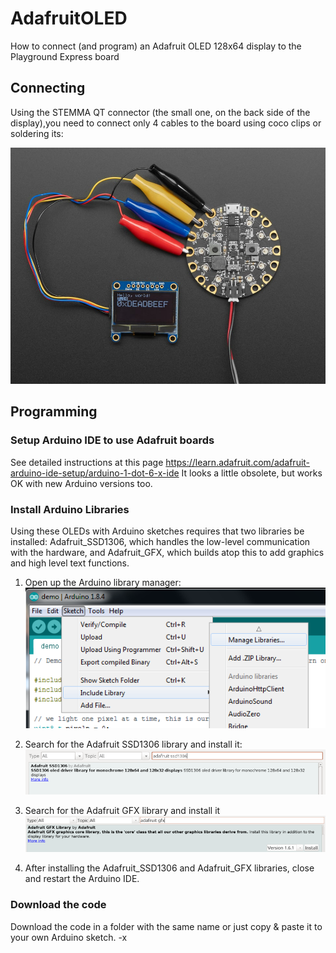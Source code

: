 # AdafruitOLED
How to connect (and program) an Adafruit OLED 128x64 display to the Playground Express board

## Connecting

Using the STEMMA QT connector (the small one, on the back side of the display),you need to connect only 4 cables to the board using coco clips or soldering its:

![](/images/938-08.jpg)


## Programming 

### Setup Arduino IDE to use Adafruit boards
See detailed instructions at this page https://learn.adafruit.com/adafruit-arduino-ide-setup/arduino-1-dot-6-x-ide 
It looks a little obsolete, but works OK with new Arduino versions too. 


### Install Arduino Libraries
Using these OLEDs with Arduino sketches requires that two libraries be installed: Adafruit_SSD1306, which handles the low-level communication with the hardware, and Adafruit_GFX, which builds atop this to add graphics and high level text functions.

1. Open up the Arduino library manager:
![](/images/adafruit_products_library_manager_menu.png)

2. Search for the Adafruit SSD1306 library and install it:
![](/images/adafruit_products_ssd1306.png)

3. Search for the Adafruit GFX library and install it
![](/images/adafruit_products_gfx.png)

4. After installing the Adafruit_SSD1306 and Adafruit_GFX libraries, close and restart the Arduino IDE.

### Download the code
Download the code in a folder with the same name or just copy & paste it to your own Arduino sketch.
-x










